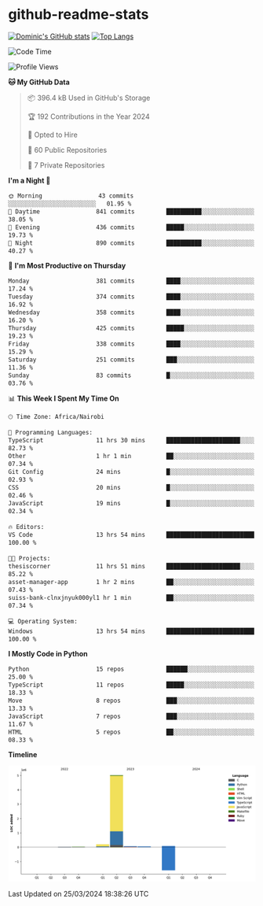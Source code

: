 # github-readme-stats
[![Dominic's GitHub stats](https://github-readme-stats.vercel.app/api?username=Domengo&show_icons=true)](https://github.com/anuraghazra/github-readme-stats)
[![Top Langs](https://github-readme-stats.vercel.app/api/top-langs/?username=Domengo&show_icons=true)](https://github.com/Domengo/github-readme-stats)

<!--START_SECTION:waka-->
![Code Time](http://img.shields.io/badge/Code%20Time-573%20hrs%2024%20mins-blue)

![Profile Views](http://img.shields.io/badge/Profile%20Views-51-blue)

**🐱 My GitHub Data** 

> 📦 396.4 kB Used in GitHub's Storage 
 > 
> 🏆 192 Contributions in the Year 2024
 > 
> 💼 Opted to Hire
 > 
> 📜 60 Public Repositories 
 > 
> 🔑 7 Private Repositories 
 > 
**I'm a Night 🦉** 

```text
🌞 Morning                43 commits          ░░░░░░░░░░░░░░░░░░░░░░░░░   01.95 % 
🌆 Daytime                841 commits         ██████████░░░░░░░░░░░░░░░   38.05 % 
🌃 Evening                436 commits         █████░░░░░░░░░░░░░░░░░░░░   19.73 % 
🌙 Night                  890 commits         ██████████░░░░░░░░░░░░░░░   40.27 % 
```
📅 **I'm Most Productive on Thursday** 

```text
Monday                   381 commits         ████░░░░░░░░░░░░░░░░░░░░░   17.24 % 
Tuesday                  374 commits         ████░░░░░░░░░░░░░░░░░░░░░   16.92 % 
Wednesday                358 commits         ████░░░░░░░░░░░░░░░░░░░░░   16.20 % 
Thursday                 425 commits         █████░░░░░░░░░░░░░░░░░░░░   19.23 % 
Friday                   338 commits         ████░░░░░░░░░░░░░░░░░░░░░   15.29 % 
Saturday                 251 commits         ███░░░░░░░░░░░░░░░░░░░░░░   11.36 % 
Sunday                   83 commits          █░░░░░░░░░░░░░░░░░░░░░░░░   03.76 % 
```


📊 **This Week I Spent My Time On** 

```text
🕑︎ Time Zone: Africa/Nairobi

💬 Programming Languages: 
TypeScript               11 hrs 30 mins      █████████████████████░░░░   82.73 % 
Other                    1 hr 1 min          ██░░░░░░░░░░░░░░░░░░░░░░░   07.34 % 
Git Config               24 mins             █░░░░░░░░░░░░░░░░░░░░░░░░   02.93 % 
CSS                      20 mins             █░░░░░░░░░░░░░░░░░░░░░░░░   02.46 % 
JavaScript               19 mins             █░░░░░░░░░░░░░░░░░░░░░░░░   02.34 % 

🔥 Editors: 
VS Code                  13 hrs 54 mins      █████████████████████████   100.00 % 

🐱‍💻 Projects: 
thesiscorner             11 hrs 51 mins      █████████████████████░░░░   85.22 % 
asset-manager-app        1 hr 2 mins         ██░░░░░░░░░░░░░░░░░░░░░░░   07.43 % 
suiss-bank-clnxjnyuk000yl1 hr 1 min          ██░░░░░░░░░░░░░░░░░░░░░░░   07.34 % 

💻 Operating System: 
Windows                  13 hrs 54 mins      █████████████████████████   100.00 % 
```

**I Mostly Code in Python** 

```text
Python                   15 repos            ██████░░░░░░░░░░░░░░░░░░░   25.00 % 
TypeScript               11 repos            █████░░░░░░░░░░░░░░░░░░░░   18.33 % 
Move                     8 repos             ███░░░░░░░░░░░░░░░░░░░░░░   13.33 % 
JavaScript               7 repos             ███░░░░░░░░░░░░░░░░░░░░░░   11.67 % 
HTML                     5 repos             ██░░░░░░░░░░░░░░░░░░░░░░░   08.33 % 
```



**Timeline**

![Lines of Code chart](https://raw.githubusercontent.com/Domengo/Domengo/main/assets/bar_graph.png)


 Last Updated on 25/03/2024 18:38:26 UTC
<!--END_SECTION:waka-->


